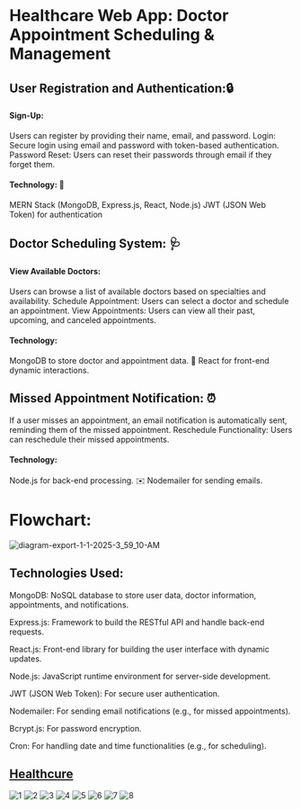 # Healthcare Web App: Doctor Appointment Scheduling & Management

## User Registration and Authentication:🔒

#### Sign-Up: 
Users can register by providing their name, email, and password.
Login: Secure login using email and password with token-based authentication.
Password Reset: Users can reset their passwords through email if they forget them.

#### Technology: 📝
MERN Stack (MongoDB, Express.js, React, Node.js)
JWT (JSON Web Token) for authentication



## Doctor Scheduling System: 🩺

#### View Available Doctors: 
Users can browse a list of available doctors based on specialties and availability.
Schedule Appointment: Users can select a doctor and schedule an appointment.
View Appointments: Users can view all their past, upcoming, and canceled appointments.

#### Technology:
MongoDB to store doctor and appointment data. 📅 
React for front-end dynamic interactions.




## Missed Appointment Notification: ⏰
If a user misses an appointment, an email notification is automatically sent, reminding them of the missed appointment.
Reschedule Functionality: Users can reschedule their missed appointments.

#### Technology:
Node.js for back-end processing. ✉️
Nodemailer for sending emails.

# Flowchart:

![diagram-export-1-1-2025-3_59_10-AM](https://github.com/user-attachments/assets/f508ec94-f0e5-490a-91fa-29391c87dce1)


## Technologies Used:
MongoDB: NoSQL database to store user data, doctor information, appointments, and notifications.

Express.js: Framework to build the RESTful API and handle back-end requests.

React.js: Front-end library for building the user interface with dynamic updates.

Node.js: JavaScript runtime environment for server-side development.

JWT (JSON Web Token): For secure user authentication.

Nodemailer: For sending email notifications (e.g., for missed appointments).

Bcrypt.js: For password encryption.

Cron: For handling date and time functionalities (e.g., for scheduling).

## [Healthcure](https://healthcuree.netlify.app/)
![1](https://github.com/user-attachments/assets/4314bf2b-e75d-4f2a-9677-b2548eca404e)
![2](https://github.com/user-attachments/assets/657c3662-a77a-47b8-b087-5028e53dc3a0)
![3](https://github.com/user-attachments/assets/116f3f60-6f9b-41c8-87db-7e42b8895bde)
![4](https://github.com/user-attachments/assets/f7e695c3-ccea-4772-a12d-485208ce9218)
![5](https://github.com/user-attachments/assets/4e1c9884-af4b-4ae5-9bad-64f6f3d741da)
![6](https://github.com/user-attachments/assets/52732b94-bed9-48d2-9695-a479da136f75)
![7](https://github.com/user-attachments/assets/6e3829c0-b599-4f48-986e-b26a39b5e189)
![8](https://github.com/user-attachments/assets/11a8504c-93f3-47d7-98e0-4dab9d0c0db0)


